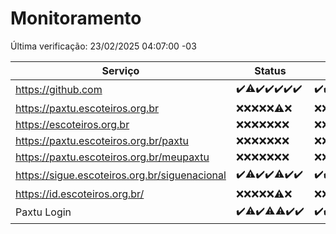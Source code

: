 # Monitoramento

Última verificação: 23/02/2025 04:07:00 -03

|Serviço|Status|Últimas 24h|
|---|---|---|
|https://github.com|<span title="2025-02-16: OK=23">✔️</span><span title="2025-02-17: OK=22, Falhas=1">⚠️</span><span title="2025-02-18: OK=23">✔️</span><span title="2025-02-19: OK=23">✔️</span><span title="2025-02-20: OK=22">✔️</span><span title="2025-02-21: OK=23">✔️</span><span title="2025-02-22: OK=6">✔️</span>|<span title="22/02/2025 04:07:00 -03 : 200">✔️</span><span title="22/02/2025 05:09:00 -03 : 200">✔️</span><span title="22/02/2025 06:08:00 -03 : 200">✔️</span><span title="22/02/2025 07:07:00 -03 : 200">✔️</span><span title="22/02/2025 08:05:00 -03 : 200">✔️</span><span title="22/02/2025 09:13:00 -03 : 200">✔️</span><span title="22/02/2025 10:11:00 -03 : 200">✔️</span><span title="22/02/2025 11:06:00 -03 : 200">✔️</span><span title="22/02/2025 12:07:00 -03 : 200">✔️</span><span title="22/02/2025 13:08:00 -03 : 200">✔️</span><span title="22/02/2025 14:06:00 -03 : 200">✔️</span><span title="22/02/2025 15:09:00 -03 : 200">✔️</span><span title="22/02/2025 16:06:00 -03 : 200">✔️</span><span title="22/02/2025 17:08:00 -03 : 200">✔️</span><span title="22/02/2025 18:07:00 -03 : 200">✔️</span><span title="22/02/2025 19:06:00 -03 : 200">✔️</span><span title="22/02/2025 20:07:00 -03 : 200">✔️</span><span title="22/02/2025 21:44:00 -03 : 200">✔️</span><span title="22/02/2025 23:15:00 -03 : 200">✔️</span><span title="23/02/2025 00:16:00 -03 : 200">✔️</span><span title="23/02/2025 01:09:00 -03 : 200">✔️</span><span title="23/02/2025 02:08:00 -03 : 200">✔️</span><span title="23/02/2025 03:10:00 -03 : 200">✔️</span><span title="23/02/2025 04:07:00 -03 : 200">✔️</span>|
|https://paxtu.escoteiros.org.br|<span title="2025-02-16: Falhas=23">❌</span><span title="2025-02-17: Falhas=23">❌</span><span title="2025-02-18: Falhas=23">❌</span><span title="2025-02-19: Falhas=23">❌</span><span title="2025-02-20: Falhas=22">❌</span><span title="2025-02-21: OK=1, Falhas=22">⚠️</span><span title="2025-02-22: Falhas=6">❌</span>|<span title="22/02/2025 04:07:00 -03 : 403">❌</span><span title="22/02/2025 05:09:00 -03 : 403">❌</span><span title="22/02/2025 06:08:00 -03 : 403">❌</span><span title="22/02/2025 07:07:00 -03 : 403">❌</span><span title="22/02/2025 08:05:00 -03 : 403">❌</span><span title="22/02/2025 09:13:00 -03 : 403">❌</span><span title="22/02/2025 10:11:00 -03 : 403">❌</span><span title="22/02/2025 11:06:00 -03 : 403">❌</span><span title="22/02/2025 12:07:00 -03 : 403">❌</span><span title="22/02/2025 13:08:00 -03 : 403">❌</span><span title="22/02/2025 14:06:00 -03 : 403">❌</span><span title="22/02/2025 15:09:00 -03 : 403">❌</span><span title="22/02/2025 16:06:00 -03 : 403">❌</span><span title="22/02/2025 17:08:00 -03 : 403">❌</span><span title="22/02/2025 18:07:00 -03 : 403">❌</span><span title="22/02/2025 19:06:00 -03 : 403">❌</span><span title="22/02/2025 20:07:00 -03 : 403">❌</span><span title="22/02/2025 21:44:00 -03 : 403">❌</span><span title="22/02/2025 23:15:00 -03 : 403">❌</span><span title="23/02/2025 00:16:00 -03 : 403">❌</span><span title="23/02/2025 01:09:00 -03 : 403">❌</span><span title="23/02/2025 02:08:00 -03 : 403">❌</span><span title="23/02/2025 03:10:00 -03 : 403">❌</span><span title="23/02/2025 04:07:00 -03 : 403">❌</span>|
|https://escoteiros.org.br|<span title="2025-02-16: Falhas=23">❌</span><span title="2025-02-17: Falhas=23">❌</span><span title="2025-02-18: Falhas=23">❌</span><span title="2025-02-19: Falhas=23">❌</span><span title="2025-02-20: Falhas=22">❌</span><span title="2025-02-21: Falhas=23">❌</span><span title="2025-02-22: Falhas=6">❌</span>|<span title="22/02/2025 04:07:00 -03 : 403">❌</span><span title="22/02/2025 05:09:00 -03 : 403">❌</span><span title="22/02/2025 06:08:00 -03 : 403">❌</span><span title="22/02/2025 07:07:00 -03 : 403">❌</span><span title="22/02/2025 08:05:00 -03 : 403">❌</span><span title="22/02/2025 09:13:00 -03 : 403">❌</span><span title="22/02/2025 10:11:00 -03 : 403">❌</span><span title="22/02/2025 11:06:00 -03 : 403">❌</span><span title="22/02/2025 12:07:00 -03 : 403">❌</span><span title="22/02/2025 13:08:00 -03 : 403">❌</span><span title="22/02/2025 14:06:00 -03 : 403">❌</span><span title="22/02/2025 15:09:00 -03 : 403">❌</span><span title="22/02/2025 16:06:00 -03 : 403">❌</span><span title="22/02/2025 17:08:00 -03 : 403">❌</span><span title="22/02/2025 18:07:00 -03 : 403">❌</span><span title="22/02/2025 19:06:00 -03 : 403">❌</span><span title="22/02/2025 20:07:00 -03 : 403">❌</span><span title="22/02/2025 21:44:00 -03 : 403">❌</span><span title="22/02/2025 23:15:00 -03 : 403">❌</span><span title="23/02/2025 00:16:00 -03 : 403">❌</span><span title="23/02/2025 01:09:00 -03 : 403">❌</span><span title="23/02/2025 02:08:00 -03 : 403">❌</span><span title="23/02/2025 03:10:00 -03 : 403">❌</span><span title="23/02/2025 04:07:00 -03 : 403">❌</span>|
|https://paxtu.escoteiros.org.br/paxtu|<span title="2025-02-16: Falhas=23">❌</span><span title="2025-02-17: Falhas=23">❌</span><span title="2025-02-18: Falhas=23">❌</span><span title="2025-02-19: Falhas=23">❌</span><span title="2025-02-20: Falhas=22">❌</span><span title="2025-02-21: Falhas=23">❌</span><span title="2025-02-22: Falhas=6">❌</span>|<span title="22/02/2025 04:07:00 -03 : 403">❌</span><span title="22/02/2025 05:09:00 -03 : 403">❌</span><span title="22/02/2025 06:08:00 -03 : 403">❌</span><span title="22/02/2025 07:07:00 -03 : 403">❌</span><span title="22/02/2025 08:05:00 -03 : 403">❌</span><span title="22/02/2025 09:13:00 -03 : 403">❌</span><span title="22/02/2025 10:11:00 -03 : 403">❌</span><span title="22/02/2025 11:06:00 -03 : 403">❌</span><span title="22/02/2025 12:07:00 -03 : 403">❌</span><span title="22/02/2025 13:08:00 -03 : 403">❌</span><span title="22/02/2025 14:06:00 -03 : 403">❌</span><span title="22/02/2025 15:09:00 -03 : 403">❌</span><span title="22/02/2025 16:06:00 -03 : 403">❌</span><span title="22/02/2025 17:08:00 -03 : 403">❌</span><span title="22/02/2025 18:07:00 -03 : 403">❌</span><span title="22/02/2025 19:06:00 -03 : 403">❌</span><span title="22/02/2025 20:07:00 -03 : 403">❌</span><span title="22/02/2025 21:44:00 -03 : 403">❌</span><span title="22/02/2025 23:15:00 -03 : 403">❌</span><span title="23/02/2025 00:16:00 -03 : 403">❌</span><span title="23/02/2025 01:09:00 -03 : 403">❌</span><span title="23/02/2025 02:08:00 -03 : 403">❌</span><span title="23/02/2025 03:10:00 -03 : 403">❌</span><span title="23/02/2025 04:07:00 -03 : 403">❌</span>|
|https://paxtu.escoteiros.org.br/meupaxtu|<span title="2025-02-16: Falhas=23">❌</span><span title="2025-02-17: Falhas=23">❌</span><span title="2025-02-18: Falhas=23">❌</span><span title="2025-02-19: Falhas=23">❌</span><span title="2025-02-20: Falhas=22">❌</span><span title="2025-02-21: Falhas=23">❌</span><span title="2025-02-22: Falhas=6">❌</span>|<span title="22/02/2025 04:07:00 -03 : 403">❌</span><span title="22/02/2025 05:09:00 -03 : 403">❌</span><span title="22/02/2025 06:08:00 -03 : 403">❌</span><span title="22/02/2025 07:07:00 -03 : 403">❌</span><span title="22/02/2025 08:05:00 -03 : 403">❌</span><span title="22/02/2025 09:13:00 -03 : 403">❌</span><span title="22/02/2025 10:11:00 -03 : 403">❌</span><span title="22/02/2025 11:06:00 -03 : 403">❌</span><span title="22/02/2025 12:07:00 -03 : 403">❌</span><span title="22/02/2025 13:08:00 -03 : 403">❌</span><span title="22/02/2025 14:06:00 -03 : 403">❌</span><span title="22/02/2025 15:09:00 -03 : 403">❌</span><span title="22/02/2025 16:06:00 -03 : 403">❌</span><span title="22/02/2025 17:08:00 -03 : 403">❌</span><span title="22/02/2025 18:07:00 -03 : 403">❌</span><span title="22/02/2025 19:06:00 -03 : 403">❌</span><span title="22/02/2025 20:07:00 -03 : 403">❌</span><span title="22/02/2025 21:44:00 -03 : 403">❌</span><span title="22/02/2025 23:15:00 -03 : 403">❌</span><span title="23/02/2025 00:16:00 -03 : 403">❌</span><span title="23/02/2025 01:09:00 -03 : 403">❌</span><span title="23/02/2025 02:08:00 -03 : 403">❌</span><span title="23/02/2025 03:10:00 -03 : 403">❌</span><span title="23/02/2025 04:07:00 -03 : 403">❌</span>|
|https://sigue.escoteiros.org.br/siguenacional|<span title="2025-02-16: OK=23">✔️</span><span title="2025-02-17: OK=22, Falhas=1">⚠️</span><span title="2025-02-18: OK=23">✔️</span><span title="2025-02-19: OK=23">✔️</span><span title="2025-02-20: OK=21, Falhas=1">⚠️</span><span title="2025-02-21: OK=23">✔️</span><span title="2025-02-22: OK=6">✔️</span>|<span title="22/02/2025 04:07:00 -03 : 200">✔️</span><span title="22/02/2025 05:09:00 -03 : 200">✔️</span><span title="22/02/2025 06:08:00 -03 : 200">✔️</span><span title="22/02/2025 07:07:00 -03 : 200">✔️</span><span title="22/02/2025 08:05:00 -03 : 200">✔️</span><span title="22/02/2025 09:13:00 -03 : 200">✔️</span><span title="22/02/2025 10:11:00 -03 : 200">✔️</span><span title="22/02/2025 11:06:00 -03 : 200">✔️</span><span title="22/02/2025 12:07:00 -03 : 200">✔️</span><span title="22/02/2025 13:08:00 -03 : 200">✔️</span><span title="22/02/2025 14:06:00 -03 : 200">✔️</span><span title="22/02/2025 15:09:00 -03 : 200">✔️</span><span title="22/02/2025 16:06:00 -03 : 200">✔️</span><span title="22/02/2025 17:08:00 -03 : 200">✔️</span><span title="22/02/2025 18:07:00 -03 : 200">✔️</span><span title="22/02/2025 19:06:00 -03 : 200">✔️</span><span title="22/02/2025 20:07:00 -03 : 200">✔️</span><span title="22/02/2025 21:44:00 -03 : 200">✔️</span><span title="22/02/2025 23:15:00 -03 : 200">✔️</span><span title="23/02/2025 00:16:00 -03 : 200">✔️</span><span title="23/02/2025 01:09:00 -03 : 200">✔️</span><span title="23/02/2025 02:08:00 -03 : 200">✔️</span><span title="23/02/2025 03:10:00 -03 : 200">✔️</span><span title="23/02/2025 04:07:00 -03 : 200">✔️</span>|
|https://id.escoteiros.org.br/|<span title="2025-02-16: Falhas=23">❌</span><span title="2025-02-17: Falhas=23">❌</span><span title="2025-02-18: Falhas=23">❌</span><span title="2025-02-19: Falhas=23">❌</span><span title="2025-02-20: Falhas=22">❌</span><span title="2025-02-21: OK=1, Falhas=22">⚠️</span><span title="2025-02-22: Falhas=6">❌</span>|<span title="22/02/2025 04:07:00 -03 : 403">❌</span><span title="22/02/2025 05:09:00 -03 : 403">❌</span><span title="22/02/2025 06:08:00 -03 : 403">❌</span><span title="22/02/2025 07:07:00 -03 : 403">❌</span><span title="22/02/2025 08:05:00 -03 : 403">❌</span><span title="22/02/2025 09:13:00 -03 : 403">❌</span><span title="22/02/2025 10:11:00 -03 : 403">❌</span><span title="22/02/2025 11:06:00 -03 : 403">❌</span><span title="22/02/2025 12:07:00 -03 : 403">❌</span><span title="22/02/2025 13:08:00 -03 : 403">❌</span><span title="22/02/2025 14:06:00 -03 : 403">❌</span><span title="22/02/2025 15:09:00 -03 : 403">❌</span><span title="22/02/2025 16:06:00 -03 : 403">❌</span><span title="22/02/2025 17:08:00 -03 : 403">❌</span><span title="22/02/2025 18:07:00 -03 : 403">❌</span><span title="22/02/2025 19:06:00 -03 : 403">❌</span><span title="22/02/2025 20:07:00 -03 : 403">❌</span><span title="22/02/2025 21:44:00 -03 : 403">❌</span><span title="22/02/2025 23:15:00 -03 : 403">❌</span><span title="23/02/2025 00:16:00 -03 : 403">❌</span><span title="23/02/2025 01:09:00 -03 : 403">❌</span><span title="23/02/2025 02:08:00 -03 : 403">❌</span><span title="23/02/2025 03:10:00 -03 : 403">❌</span><span title="23/02/2025 04:07:00 -03 : 403">❌</span>|
|Paxtu Login|<span title="2025-02-16: OK=23">✔️</span><span title="2025-02-17: OK=22, Falhas=1">⚠️</span><span title="2025-02-18: OK=23">✔️</span><span title="2025-02-19: OK=22, Falhas=1">⚠️</span><span title="2025-02-20: OK=21, Falhas=1">⚠️</span><span title="2025-02-21: OK=23">✔️</span><span title="2025-02-22: OK=6">✔️</span>|<span title="22/02/2025 04:07:00 -03 : 200">✔️</span><span title="22/02/2025 05:09:00 -03 : 200">✔️</span><span title="22/02/2025 06:08:00 -03 : 200">✔️</span><span title="22/02/2025 07:07:00 -03 : 200">✔️</span><span title="22/02/2025 08:05:00 -03 : 200">✔️</span><span title="22/02/2025 09:13:00 -03 : 200">✔️</span><span title="22/02/2025 10:11:00 -03 : 200">✔️</span><span title="22/02/2025 11:06:00 -03 : 200">✔️</span><span title="22/02/2025 12:07:00 -03 : 200">✔️</span><span title="22/02/2025 13:08:00 -03 : 200">✔️</span><span title="22/02/2025 14:06:00 -03 : 200">✔️</span><span title="22/02/2025 15:09:00 -03 : 200">✔️</span><span title="22/02/2025 16:06:00 -03 : 200">✔️</span><span title="22/02/2025 17:08:00 -03 : 200">✔️</span><span title="22/02/2025 18:07:00 -03 : 200">✔️</span><span title="22/02/2025 19:06:00 -03 : 200">✔️</span><span title="22/02/2025 20:07:00 -03 : 200">✔️</span><span title="22/02/2025 21:44:00 -03 : 200">✔️</span><span title="22/02/2025 23:15:00 -03 : 200">✔️</span><span title="23/02/2025 00:16:00 -03 : 200">✔️</span><span title="23/02/2025 01:09:00 -03 : 200">✔️</span><span title="23/02/2025 02:08:00 -03 : 200">✔️</span><span title="23/02/2025 03:10:00 -03 : 200">✔️</span><span title="23/02/2025 04:07:00 -03 : 200">✔️</span>|
